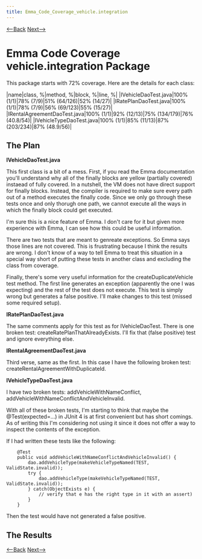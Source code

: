 ```yaml
---
title: Emma_Code_Coverage_vehicle.integration
---
```

[<--Back]({{site.pagesurl}}/Emma_Code_Coverage_vehicle.configuration) [Next-->]({{site.pagesurl}}/Emma_Code_Coverage_vehicle.component.vehicletype)

# Emma Code Coverage vehicle.integration Package

This package starts with 72% coverage. Here are the details for each class:

|name|class, %|method, %|block, %|line, %| 
|IVehicleDaoTest.java|100% (1/1)|78%  (7/9)|51%  (64/126)|52%  (14/27)|
|IRatePlanDaoTest.java|100% (1/1)|78%  (7/9)|56%  (69/123)|55%  (15/27)|
|IRentalAgreementDaoTest.java|100% (1/1)|92%  (12/13)|75%  (134/179)|76%  (40.8/54)|
|IVehicleTypeDaoTest.java|100% (1/1)|85%  (11/13)|87%  (203/234)|87%  (48.9/56)|

## The Plan

**IVehicleDaoTest.java**

This first class is a bit of a mess. First, if you read the Emma documentation you'll understand why all of the finally blocks are yellow (partially covered) instaead of fully covered. In a nutshell, the VM does not have direct support for finally blocks. Instead, the compiler is required to make sure every path out of a method executes the finally code. Since we only go through these tests once and only thorugh one path, we cannot execute all the ways in which the finally block could get executed.

I'm sure this is a nice feature of Emma. I don't care for it but given more experience with Emma, I can see how this could be useful information.

There are two tests that are meant to genreate exceptions. So Emma says those lines are not covered. This is frustrating because I think the results are wrong. I don't know of a way to tell Emma to treat this situation in a special way short of putting these tests in another class and excluding the class from coverage.

Finally, there's some very useful information for the createDuplicateVehicle test method. The first line generates an exception (apparently the one I was expecting) and the rest of the test does not execute. This test is simply wrong but generates a false positive. I'll make changes to this test (missed some required setup).

**IRatePlanDaoTest.java**

The same comments apply for this test as for IVehicleDaoTest. There is one broken test: createRatePlanThatAlreadyExists. I'll fix that (false positive) test and ignore everything else.

**IRentalAgreementDaoTest.java**

Third verse, same as the first. In this case I have the following broken test: createRentalAgreementWithDuplicateId.

**IVehicleTypeDaoTest.java**

I have two broken tests: addVehicleWithNameConflict, addVehicleWithNameConflictAndVehicleInvalid.

With all of these broken tests, I'm starting to think that maybe the @Test(expected=...) in JUnit 4 is at first convenient but has short comings. As of writing this I'm considering not using it since it does not offer a way to inspect the contents of the exception.

If I had written these tests like the following:
```
    @Test 
    public void addVehicleWithNameConflictAndVehicleInvalid() { 
        dao.addVehicleType(makeVehicleTypeNamed(TEST, ValidState.invalid)); 
        try {
            dao.addVehicleType(makeVehicleTypeNamed(TEST, ValidState.invalid)); 
        } catch(ObjectExists e) {
            // verify that e has the right type in it with an assert)
        }
    } 
```
Then the test would have not generated a false positive.

## The Results

[<--Back]({{site.pagesurl}}/Emma_Code_Coverage_vehicle.configuration) [Next-->]({{site.pagesurl}}/Emma_Code_Coverage_vehicle.component.vehicletype)
